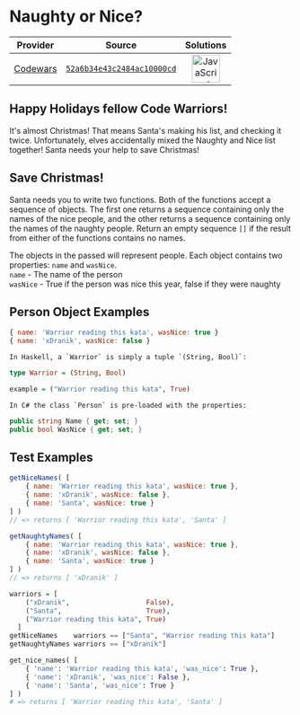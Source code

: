[_metadata_:generated]: - "true"

# Naughty or Nice?

<!-- INFO TABLE BEGIN -->

| Provider                                        | Source                                                                               | Solutions                                                                                                                                                    |
| :---------------------------------------------: | :----------------------------------------------------------------------------------: | :----------------------------------------------------------------------------------------------------------------------------------------------------------: |
| [Codewars](../../../docs/providers/Codewars.md) | [`52a6b34e43c2484ac10000cd`](https://www.codewars.com/kata/52a6b34e43c2484ac10000cd) | [<img src="https://res.cloudinary.com/rascaltwo/image/upload/v1631924076/javascript_ehszr7.svg" alt="JavaScript" title="JavaScript" width="50" />](solve.js) |

<!-- INFO TABLE END -->

## Happy Holidays fellow Code Warriors!

It's almost Christmas! That means Santa's making his list, and checking it twice. Unfortunately, elves accidentally mixed the Naughty and Nice list together! Santa needs your help to save Christmas!

## Save Christmas!
Santa needs you to write two functions. Both of the functions accept a sequence of objects. The first one returns a sequence containing only the names of the nice people, and the other returns a sequence containing only the names of the naughty people. Return an empty sequence `[]` if the result from either of the functions contains no names.

The objects in the passed will represent people. Each object contains two properties: `name` and `wasNice`.<br/>
`name` - The name of the person<br/>
`wasNice` - True if the person was nice this year, false if they were naughty

## Person Object Examples

```javascript
{ name: 'Warrior reading this kata', wasNice: true }
{ name: 'xDranik', wasNice: false }
```

```if:haskell
In Haskell, a `Warrior` is simply a tuple `(String, Bool)`:
```

```haskell
type Warrior = (String, Bool)

example = ("Warrior reading this kata", True)
```
```if:csharp
In C# the class `Person` is pre-loaded with the properties:
```

```csharp
public string Name { get; set; }
public bool WasNice { get; set; }
```

## Test Examples
```javascript
getNiceNames( [
    { name: 'Warrior reading this kata', wasNice: true },
    { name: 'xDranik', wasNice: false },
    { name: 'Santa', wasNice: true }
] )
// => returns [ 'Warrior reading this kata', 'Santa' ]

getNaughtyNames( [
    { name: 'Warrior reading this kata', wasNice: true },
    { name: 'xDranik', wasNice: false },
    { name: 'Santa', wasNice: true }
] )
// => returns [ 'xDranik' ]
```
```haskell
warriors = [
    ("xDranik",                   False),
    ("Santa",                     True), 
    ("Warrior reading this kata", True)
  ]
getNiceNames    warriors == ["Santa", "Warrior reading this kata"]
getNaughtyNames warriors == ["xDranik"]
```

```python
get_nice_names( [
    { 'name': 'Warrior reading this kata', 'was_nice': True },
    { 'name': 'xDranik', 'was_nice': False },
    { 'name': 'Santa', 'was_nice': True }
] )
# => returns [ 'Warrior reading this kata', 'Santa' ]
```

